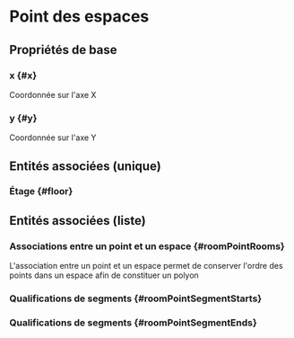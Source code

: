 # Point des espaces
<!--- THIS FILE IS GENERATED PLEASE DO NOT EDIT IT DIRECTLY --->



## Propriétés de base

### x {#x}
        
Coordonnée sur l'axe X
### y {#y}
        
Coordonnée sur l'axe Y

## Entités associées (unique)

### Étage {#floor}
        


## Entités associées (liste)

### Associations entre un point et un espace {#roomPointRooms}
        
L'association entre un point et un espace permet de conserver l'ordre des points dans un espace afin de constituer un polyon
### Qualifications de segments {#roomPointSegmentStarts}
        

### Qualifications de segments {#roomPointSegmentEnds}
        




